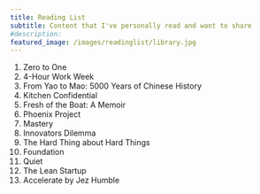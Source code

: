 ```yaml
---
title: Reading List
subtitle: Content that I've personally read and want to share
#description:
featured_image: /images/readinglist/library.jpg
---
```


1. Zero to One
2. 4-Hour Work Week
3. From Yao to Mao: 5000 Years of Chinese History
4. Kitchen Confidential
5. Fresh of the Boat: A Memoir
6. Phoenix Project
7. Mastery
8. Innovators Dilemma
9. The Hard Thing about Hard Things
10. Foundation
11. Quiet
12. The Lean Startup
13. Accelerate by Jez Humble
